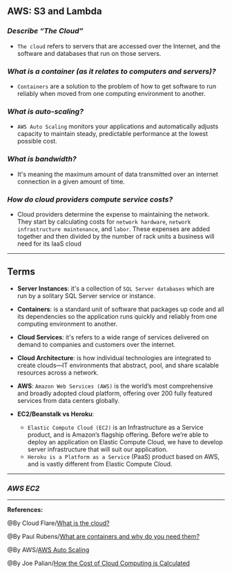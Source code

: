 ## **AWS: S3 and Lambda**

### ***Describe “The Cloud”***

- `The cloud` refers to servers that are accessed over the Internet, and the software and databases that run on those servers. 

### ***What is a container (as it relates to computers and servers)?***

- `Containers` are a solution to the problem of how to get software to run reliably when moved from one computing environment to another. 

### ***What is auto-scaling?*** 

- `AWS Auto Scaling` monitors your applications and automatically adjusts capacity to maintain steady, predictable performance at the lowest possible cost.

### ***What is bandwidth?*** 

- It's meaning the maximum amount of data transmitted over an internet connection in a given amount of time. 

### ***How do cloud providers compute service costs?***

- Cloud providers determine the expense to maintaining the network. They start by calculating costs for `network hardware`, `network infrastructure maintenance`, and `labor`. These expenses are added together and then divided by the number of rack units a business will need for its IaaS cloud
-----------------------------------------------


## **Terms**



- **Server Instances**: it's a collection of `SQL Server databases` which are run by a solitary SQL Server service or instance. 

- **Containers**: is a standard unit of software that packages up code and all its dependencies so the application runs quickly and reliably from one computing environment to another.

- **Cloud Services**: it's refers to a wide range of services delivered on demand to companies and customers over the internet. 

- **Cloud Architecture**:  is how individual technologies are integrated to create clouds—IT environments that abstract, pool, and share scalable resources across a network.

- **AWS**: `Amazon Web Services (AWS)` is the world’s most comprehensive and broadly adopted cloud platform, offering over 200 fully featured services from data centers globally. 

- **EC2/Beanstalk vs Heroku**:
  - `Elastic Compute Cloud (EC2)` is an Infrastructure as a Service product, and is Amazon’s flagship offering. Before we’re able to deploy an application on Elastic Compute Cloud, we have to develop server infrastructure that will suit our application.
   - `Heroku is a Platform as a Service` (PaaS) product based on AWS, and is vastly different from Elastic Compute Cloud. 


-----------------------------------------------

### ***AWS EC2***


-------------------------------------------------------------



**References:**

@By Cloud Flare/[What is the cloud?](https://www.cloudflare.com/learning/cloud/what-is-the-cloud/) 

@By Paul Rubens/[What are containers and why do you need them?](https://www.cio.com/article/2924995/what-are-containers-and-why-do-you-need-them.html)

@By AWS/[AWS Auto Scaling](https://aws.amazon.com/autoscaling/)

@By Joe Palian/[How the Cost of Cloud Computing is Calculated](https://expedient.com/knowledgebase/blog/2015-05-01-how-the-cost-of-cloud-computing-is-calculated/)